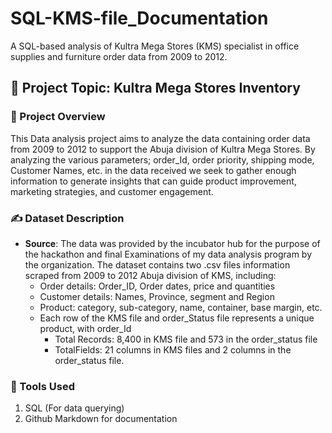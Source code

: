 # SQL-KMS-file_Documentation

A SQL-based analysis of Kultra Mega Stores (KMS) specialist in office supplies and  furniture order data from 2009 to 2012.

## 📖 Project Topic:  Kultra Mega Stores Inventory 


### 🔭 Project Overview

This Data analysis project aims to analyze the data containing order data from 2009 to 2012 to support the Abuja division of Kultra Mega Stores.  By analyzing the various parameters; order_Id, order priority, shipping mode, Customer Names, etc. in the data received we seek to gather enough information to generate insights that can guide product improvement, marketing strategies, and customer engagement. 


### ✍️ Dataset Description
- **Source**: The data was provided by the incubator hub for the purpose of the hackathon and final Examinations of my data analysis program by the organization. The dataset contains two .csv files information scraped from 2009 to 2012 Abuja division of KMS, including: 
   - Order details: Order_ID, Order dates, price and quantities 
   - Customer details: Names, Province, segment and Region
   - Product: category, sub-category, name, container, base margin, etc.
   - Each row of the KMS file and order_Status file represents a unique product, with order_Id
     - Total Records: 8,400 in KMS file and 573 in the order_status file
     - TotalFields: 21 columns in KMS files and 2 columns in the order_status file.

 ### 🧰 Tools Used
   1. SQL (For data querying)
   2. Github Markdown for documentation

